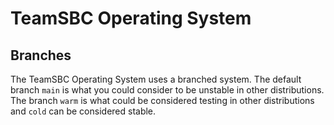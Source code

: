 # TeamSBC Operating System

## Branches

The TeamSBC Operating System uses a branched system. The default branch `main` is what you could consider to be unstable in other distributions. The branch `warm` is what could be considered testing in other distributions and `cold` can be considered stable.
